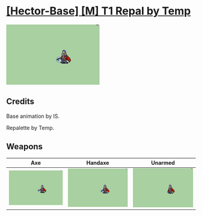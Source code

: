 # [\[Hector-Base\] \[M\] T1 Repal by Temp](./)

<img src="./3.%20Axe/Axe_000.png" alt="[Hector-Base] [M] T1 Repal by Temp standing" />

## Credits

Base animation by IS.

Repalette by Temp.

## Weapons


|Axe |Handaxe |Unarmed |
|  :---: | :---: | :---: |
| <img alt="Axe animation" src="./3.%20Axe/Axe.gif" /> | <img alt="Handaxe animation" src="./4.%20Handaxe/Handaxe.gif" /> | <img alt="Unarmed animation" src="./8.%20Unarmed/Unarmed.gif" /> |
